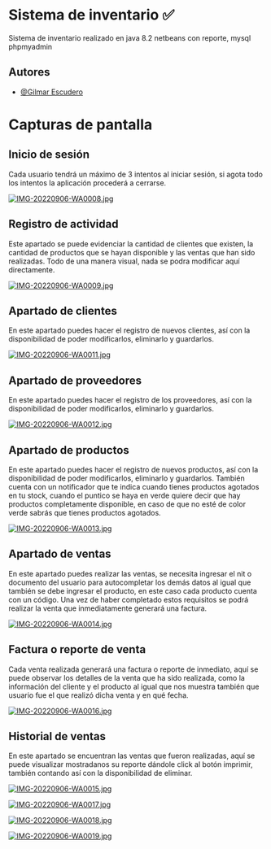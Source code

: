 # Sistema de inventario ✅

Sistema de inventario realizado en java 8.2 netbeans con reporte, mysql phpmyadmin

## Autores

- [@Gilmar Escudero](https://www.github.com/XGilmar)

# Capturas de pantalla

## Inicio de sesión
Cada usuario tendrá un máximo de 3 intentos al iniciar sesión, si agota todo los intentos la aplicación procederá a cerrarse.

[![IMG-20220906-WA0008.jpg](https://i.postimg.cc/pLtXt93P/IMG-20220906-WA0008.jpg)](https://postimg.cc/dL4K20qf)

## Registro de actividad
Este apartado se puede evidenciar la cantidad de clientes que existen, la cantidad de productos que se hayan disponible y las ventas que han sido realizadas. Todo de una manera visual, nada se podra modificar aquí directamente.

[![IMG-20220906-WA0009.jpg](https://i.postimg.cc/D0fFzD16/IMG-20220906-WA0009.jpg)](https://postimg.cc/sQLb6T6G)

## Apartado de clientes
En este apartado puedes hacer el registro de nuevos clientes, así con la disponibilidad de poder modificarlos, eliminarlo y guardarlos.

[![IMG-20220906-WA0011.jpg](https://i.postimg.cc/4x6883DK/IMG-20220906-WA0011.jpg)](https://postimg.cc/qN7XqpM0)

## Apartado de proveedores
En este apartado puedes hacer el registro de los proveedores, así con la disponibilidad de poder modificarlos, eliminarlo y guardarlos.

[![IMG-20220906-WA0012.jpg](https://i.postimg.cc/TYq701MK/IMG-20220906-WA0012.jpg)](https://postimg.cc/Cz5sLFK0)

## Apartado de productos
En este apartado puedes hacer el registro de nuevos productos, así con la disponibilidad de poder modificarlos, eliminarlo y guardarlos.
También cuenta con un notificador que te indica cuando tienes productos agotados en tu stock, cuando el puntico se haya en verde quiere decir que hay productos completamente disponible, en caso de que no esté de color verde sabrás que tienes productos agotados.


[![IMG-20220906-WA0013.jpg](https://i.postimg.cc/mZ62DL6F/IMG-20220906-WA0013.jpg)](https://postimg.cc/s17RHrzV)

## Apartado de ventas
En este apartado puedes realizar las ventas, se necesita ingresar el nit o documento del usuario para autocompletar los demás datos al igual que también se debe ingresar el producto, en este caso cada producto cuenta con un código. Una vez de haber completado estos requisitos se podrá realizar la venta que inmediatamente generará una factura.

[![IMG-20220906-WA0014.jpg](https://i.postimg.cc/nhS6KrBv/IMG-20220906-WA0014.jpg)](https://postimg.cc/G4Y7dcM2)

## Factura o reporte de venta
Cada venta realizada generará una factura o reporte de inmediato, aquí se puede observar los detalles de la venta que ha sido realizada, como la información del cliente y el producto al igual que nos muestra también que usuario fue el que realizó dicha venta y en qué fecha.

[![IMG-20220906-WA0016.jpg](https://i.postimg.cc/x8FKxwRF/IMG-20220906-WA0016.jpg)](https://postimg.cc/WqgFtfxM)

## Historial de ventas
En este apartado se encuentran las ventas que fueron realizadas, aquí se puede visualizar mostradanos su reporte dándole click al botón imprimir, también contando así con la disponibilidad de eliminar.

[![IMG-20220906-WA0015.jpg](https://i.postimg.cc/8kWN1RWx/IMG-20220906-WA0015.jpg)](https://postimg.cc/5jxZgFsm)

[![IMG-20220906-WA0017.jpg](https://i.postimg.cc/Cx0jvsH0/IMG-20220906-WA0017.jpg)](https://postimg.cc/dLWk3dxN)

[![IMG-20220906-WA0018.jpg](https://i.postimg.cc/htCf9L2p/IMG-20220906-WA0018.jpg)](https://postimg.cc/cvnxWnyn)

[![IMG-20220906-WA0019.jpg](https://i.postimg.cc/8C8xX3X5/IMG-20220906-WA0019.jpg)](https://postimg.cc/Yv3XhXHK)
